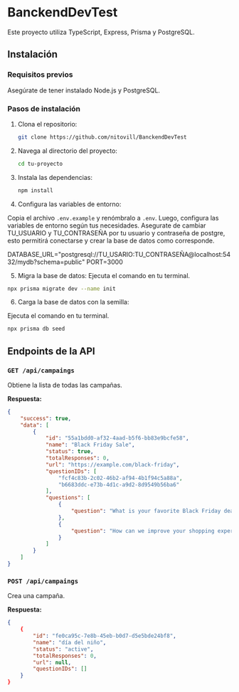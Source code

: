 # BanckendDevTest

Este proyecto utiliza TypeScript, Express, Prisma y PostgreSQL.

## Instalación

### Requisitos previos

Asegúrate de tener instalado Node.js y PostgreSQL.

### Pasos de instalación

1. Clona el repositorio:
    ```bash
    git clone https://github.com/nitovill/BanckendDevTest
    ```

2. Navega al directorio del proyecto:
    ```bash
    cd tu-proyecto
    ```

3. Instala las dependencias:
    ```bash
    npm install
    ```

4. Configura las variables de entorno:

Copia el archivo `.env.example` y renómbralo a `.env`. Luego, configura las variables de entorno según tus necesidades. Asegurate de cambiar TU_USUARIO y TU_CONTRASEÑA por tu usuario y contraseña de postgre, esto permitirá conectarse y crear la base de datos como corresponde.

DATABASE_URL="postgresql://TU_USARIO:TU_CONTRASEÑA@localhost:5432/mydb?schema=public"
PORT=3000

5. Migra la base de datos:
 Ejecuta el comando en tu terminal.
```bash
npx prisma migrate dev --name init
```
6. Carga la base de datos con la semilla:

 Ejecuta el comando en tu terminal.
```bash
npx prisma db seed
```
## Endpoints de la API

### `GET /api/campaings`

Obtiene la lista de todas las campañas.

**Respuesta:**
```json
{
    "success": true,
    "data": [
        {
            "id": "55a1bdd0-af32-4aad-b5f6-bb83e9bcfe58",
            "name": "Black Friday Sale",
            "status": true,
            "totalResponses": 0,
            "url": "https://example.com/black-friday",
            "questionIDs": [
                "fcf4c83b-2c02-46b2-af94-4b1f94c5a88a",
                "b6683ddc-e73b-4d1c-a9d2-8d9549b56ba6"
            ],
            "questions": [
                {
                    "question": "What is your favorite Black Friday deal?"
                },
                {
                    "question": "How can we improve your shopping experience?"
                }
            ]
        }
    ]
}
```
### `POST /api/campaings`

Crea una campaña.

**Respuesta:**
```json
{
    {
        "id": "fe0ca95c-7e8b-45eb-b0d7-d5e5bde24bf8",
        "name": "día del niño",
        "status": "active",
        "totalResponses": 0,
        "url": null,
        "questionIDs": []
    }
}
```
